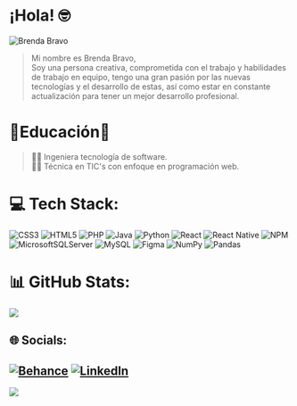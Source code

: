 # ¡Hola! 🤓
![Brenda Bravo](https://user-images.githubusercontent.com/95329519/149571915-313e518b-52d6-440f-96c0-88e723eb0adf.png)
>Mi nombre es Brenda Bravo, <br>
> Soy una persona creativa, comprometida con el trabajo y habilidades de trabajo en equipo, tengo una gran pasión por las nuevas tecnologías y el desarrollo de estas, así como estar en constante actualización para tener un mejor desarrollo profesional. 

# 📓Educación📓
> 👩‍🎓 Ingeniera tecnología de software. <br>
> 👩‍🎓 Técnica en TIC's con enfoque en programación web.




# 💻 Tech Stack:
![CSS3](https://img.shields.io/badge/css3-%231572B6.svg?style=for-the-badge&logo=css3&logoColor=white) ![HTML5](https://img.shields.io/badge/html5-%23E34F26.svg?style=for-the-badge&logo=html5&logoColor=white) ![PHP](https://img.shields.io/badge/php-%23777BB4.svg?style=for-the-badge&logo=php&logoColor=white) ![Java](https://img.shields.io/badge/java-%23ED8B00.svg?style=for-the-badge&logo=java&logoColor=white) ![Python](https://img.shields.io/badge/python-3670A0?style=for-the-badge&logo=python&logoColor=ffdd54) ![React](https://img.shields.io/badge/react-%2320232a.svg?style=for-the-badge&logo=react&logoColor=%2361DAFB) ![React Native](https://img.shields.io/badge/react_native-%2320232a.svg?style=for-the-badge&logo=react&logoColor=%2361DAFB) ![NPM](https://img.shields.io/badge/NPM-%23000000.svg?style=for-the-badge&logo=npm&logoColor=white) ![MicrosoftSQLServer](https://img.shields.io/badge/Microsoft%20SQL%20Sever-CC2927?style=for-the-badge&logo=microsoft%20sql%20server&logoColor=white) ![MySQL](https://img.shields.io/badge/mysql-%2300f.svg?style=for-the-badge&logo=mysql&logoColor=white) 	![Figma](https://img.shields.io/badge/figma-%23F24E1E.svg?style=for-the-badge&logo=figma&logoColor=white) ![NumPy](https://img.shields.io/badge/numpy-%23013243.svg?style=for-the-badge&logo=numpy&logoColor=white) ![Pandas](https://img.shields.io/badge/pandas-%23150458.svg?style=for-the-badge&logo=pandas&logoColor=white)
# 📊 GitHub Stats:
![](https://github-readme-stats.vercel.app/api/top-langs/?username=BrendaBravoGz&theme=dark&hide_border=false&include_all_commits=false&count_private=false&layout=compact)
## 🌐 Socials:
[![Behance](https://img.shields.io/badge/Behance-1769ff?logo=behance&logoColor=white)](https://behance.net/BrendaBravoGz) [![LinkedIn](https://img.shields.io/badge/LinkedIn-%230077B5.svg?logo=linkedin&logoColor=white)](https://linkedin.com/in/BrendaBravoGz) 
---
[![](https://visitcount.itsvg.in/api?id=BrendaBravoGz&icon=0&color=0)](https://visitcount.itsvg.in)

<!-- Proudly created with GPRM ( https://gprm.itsvg.in ) -->
